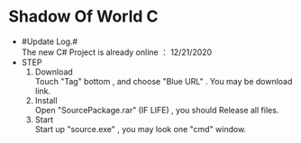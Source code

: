 # Shadow Of World C  
+ #Update Log.#  
  The new C# Project is already online ： 12/21/2020  
+ STEP  
  1. Download  
    Touch "Tag" bottom , and choose "Blue URL" . You may be download link.  
  2. Install   
    Open "SourcePackage.rar" (IF LIFE) , you should Release all files.  
  3. Start  
    Start up "source.exe" , you may look one "cmd" window.     
